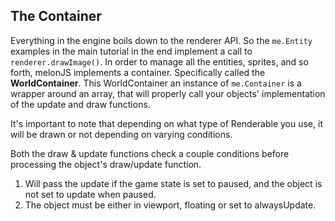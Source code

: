 ## The Container

Everything in the engine boils down to the renderer API. So the `me.Entity` examples in the main tutorial in the end implement a call to `renderer.drawImage()`. In order to manage all the entities, sprites, and so forth, melonJS implements a container. Specifically called the **WorldContainer**. This WorldContainer an instance of `me.Container` is a wrapper around an array, that will properly call your objects' implementation of the update and draw functions.

It's important to note that depending on what type of Renderable you use, it will be drawn or not depending on varying conditions.

Both the draw & update functions check a couple conditions before processing the object's draw/update function.

1. Will pass the update if the game state is set to paused, and the object is not set to update when paused.
2. The object must be either in viewport, floating or set to alwaysUpdate.